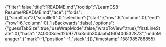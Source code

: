 {"filter":false,"title":"README.md","tooltip":"/LearnCS8-Resume/README.md","ace":{"folds":[],"scrolltop":0,"scrollleft":0,"selection":{"start":{"row":6,"column":0},"end":{"row":6,"column":0},"isBackwards":false},"options":{"guessTabSize":true,"useWrapMode":false,"wrapToView":true},"firstLineState":0},"hash":"240003cec12b9770a3ddb304aab4f6040d532873","undoManager":{"mark":-1,"position":-1,"stack":[]},"timestamp":1581985788855}
